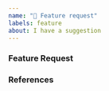 ```yaml
---
name: "🚀 Feature request"
labels: feature
about: I have a suggestion
---
```


### Feature Request

<!-- Describe your feature request here -->

### References

<!-- Link related issues and materials here -->